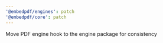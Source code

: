 ```yaml
---
'@embedpdf/engines': patch
'@embedpdf/core': patch
---
```


Move PDF engine hook to the engine package for consistency
